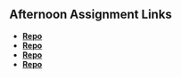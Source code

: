 ## Afternoon Assignment Links

* **[Repo](https://github.com/DavidLiamB/fs-journal)**
* **[Repo](https://github.com/DavidLiamB/coolsite)**
* **[Repo](https://github.com/DavidLiamB/clonesite)**
* **[Repo](https://github.com/alaynadelauro/partnerclonesite)**

